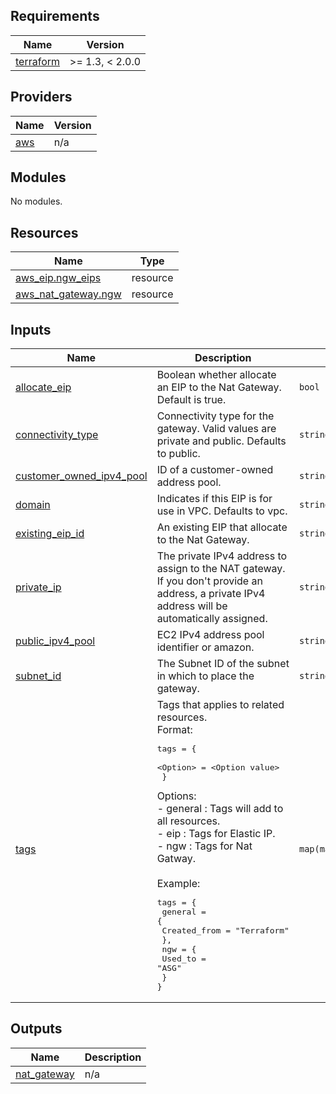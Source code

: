 ## Requirements

| Name | Version |
|------|---------|
| <a name="requirement_terraform"></a> [terraform](#requirement\_terraform) | >= 1.3, < 2.0.0 |

## Providers

| Name | Version |
|------|---------|
| <a name="provider_aws"></a> [aws](#provider\_aws) | n/a |

## Modules

No modules.

## Resources

| Name | Type |
|------|------|
| [aws_eip.ngw_eips](https://registry.terraform.io/providers/hashicorp/aws/latest/docs/resources/eip) | resource |
| [aws_nat_gateway.ngw](https://registry.terraform.io/providers/hashicorp/aws/latest/docs/resources/nat_gateway) | resource |

## Inputs

| Name | Description | Type | Default | Required |
|------|-------------|------|---------|:--------:|
| <a name="input_allocate_eip"></a> [allocate\_eip](#input\_allocate\_eip) | Boolean whether allocate an EIP to the Nat Gateway. Default is true. | `bool` | `true` | no |
| <a name="input_connectivity_type"></a> [connectivity\_type](#input\_connectivity\_type) | Connectivity type for the gateway. Valid values are private and public. Defaults to public. | `string` | `"public"` | no |
| <a name="input_customer_owned_ipv4_pool"></a> [customer\_owned\_ipv4\_pool](#input\_customer\_owned\_ipv4\_pool) | ID of a customer-owned address pool. | `string` | `null` | no |
| <a name="input_domain"></a> [domain](#input\_domain) | Indicates if this EIP is for use in VPC. Defaults to vpc. | `string` | `"vpc"` | no |
| <a name="input_existing_eip_id"></a> [existing\_eip\_id](#input\_existing\_eip\_id) | An existing EIP that allocate to the Nat Gateway. | `string` | `null` | no |
| <a name="input_private_ip"></a> [private\_ip](#input\_private\_ip) | The private IPv4 address to assign to the NAT gateway. If you don't provide an address, a private IPv4 address will be automatically assigned. | `string` | `null` | no |
| <a name="input_public_ipv4_pool"></a> [public\_ipv4\_pool](#input\_public\_ipv4\_pool) | EC2 IPv4 address pool identifier or amazon. | `string` | `"amazon"` | no |
| <a name="input_subnet_id"></a> [subnet\_id](#input\_subnet\_id) | The Subnet ID of the subnet in which to place the gateway. | `string` | n/a | yes |
| <a name="input_tags"></a> [tags](#input\_tags) | Tags that applies to related resources.<br>Format:<pre>tags = {<br>      \<Option\> = \<Option value\><br>  }</pre>Options:<br>  - general :  Tags will add to all resources.<br>  - eip     :  Tags for Elastic IP.<br>  - ngw     :  Tags for Nat Gatway.<br><br>Example:<pre>tags = {<br>  general = {<br>    Created_from = "Terraform"<br>  },<br>  ngw = {<br>    Used_to = "ASG"<br>  }<br>}</pre> | `map(map(string))` | `{}` | no |

## Outputs

| Name | Description |
|------|-------------|
| <a name="output_nat_gateway"></a> [nat\_gateway](#output\_nat\_gateway) | n/a |
